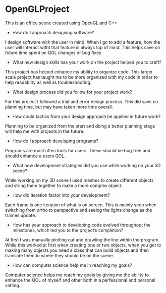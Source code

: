 # OpenGLProject
This is an office scene created using OpenGL and C++

- How do I approach designing software?

I design software with the user in mind. When I go to add a feature, how the user will interact witht that feature is always top of mind. This helps save on future time spent on QOL changes or bug fixes

- What new design skills has your work on the project helped you to craft?

This project has helped enhance my ability to organize code. This larger scale project has taught me to be more organized with my code in order to help readablity as well as troubleshooting.

- What design process did you follow for your project work?

For this project I followed a trial and error design process. This did save on planning time, but may have taken more time overall. 

- How could tactics from your design approach be applied in future work?

Planning to be organized from the start and doing a better planning stage will help me with projects in the future. 

- How do I approach developing programs?

Programs are most often tools for users. These should be bug free and should enhance a users QOL.

- What new development strategies did you use while working on your 3D scene?

While working on my 3D scene I used meshes to create different objects and string them together to make a more complex object. 

- How did iteration factor into your development?

Each frame is one iteration of what is on screen. This is mainly seen when switching from ortho to perspective and seeing the lights change as the frames update. 

- How has your approach to developing code evolved throughout the milestones, which led you to the project’s completion?

At first I was manually plotting out and drawling the line within the program. While this worked at first when creating one or two objects, when you get to making many objects you need a class that can build objects and then translate them to where they should be on the scene. 

- How can computer science help me in reaching my goals?

Computer science helps me reach my goals by giving me the ability to enhance the QOL of myself and other both in a perfessional and personal setting. 
